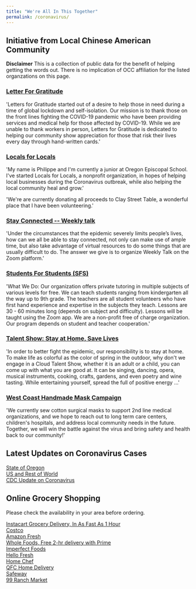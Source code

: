 ```yaml
---
title: "We're All In This Together"
permalink: /coronavirus/
---
```


## Initiative from Local Chinese American Community

**Disclaimer** This is a collection of public data for the benefit of helping getting the words out. There is no implication of OCC affiliation for the listed organzations on this page.


### [Letter For Gratitude](https://www.lettersforgratitude.org/)

'Letters for Gratitude started out of a desire to help those in need during a time of global lockdown and self-isolation. Our mission is to thank those on the front lines fighting the COVID-19 pandemic who have been providing services and medical help for those affected by COVID-19. While we are unable to thank workers in person, Letters for Gratitude is dedicated to helping our community show appreciation for those that risk their lives every day through hand-written cards.'

### [Locals for Locals](https://www.locals-for-locals.com/)

'My name is Philippe and I'm currently a junior at Oregon Episcopal School. I've started Locals for Locals, a nonprofit organization, in hopes of helping local businesses during the Coronavirus outbreak, while also helping the local community heal and grow.'

'We're are currently donating all proceeds to Clay Street Table, a wonderful place that I have been volunteering.'

### [Stay Connected -- Weekly talk](http://pdxchinese.org/weeklytalk/)

'Under the circumstances that the epidemic severely limits people’s lives, how can we all be able to stay connected, not only can make use of ample time, but also take advantage of virtual resources to do some things that are usually difficult to do. The answer we give is to organize Weekly Talk on the Zoom platform.'

### [Students For Students (SFS)](https://docs.google.com/document/d/1UK9PQ9GppxpDA3UL1IS9W69ZgjCjs7Ap0G1jQVoWBQ8/edit?usp=sharing)

'What We Do: Our organization offers private tutoring in multiple subjects of various levels for free. We can teach students ranging from kindergarten all the way up to 9th grade. The teachers are all student volunteers who have first hand experience and expertise in the subjects they teach. Lessons are 30 - 60 minutes long (depends on subject and difficulty). Lessons will be taught using the Zoom app. We are a non-profit free of charge organization. Our program depends on student and teacher cooperation.'

### [Talent Show: Stay at Home, Save Lives](http://pdxchinese.org/stay_at_home_save_lives/)

'In order to better fight the epidemic, our responsibility is to stay at home. To make life as colorful as the color of spring in the outdoor, why don't we engage in a Cloud Talent Show, whether it is an adult or a child, you can come up with what you are good at. It can be singing, dancing, opera, musical instruments, cooking, crafts, gardens, and even poetry and wine tasting. While entertaining yourself, spread the full of positive energy ...'

### [West Coast Handmade Mask Campaign](https://www.gofundme.com/f/west-coast-handmade-mask-campaign)

'We currently sew cotton surgical masks to support 2nd line medical organizations, and we hope to reach out to long term care centers, children's hospitals, and address local community needs in the future. Together, we will win the battle against the virus and bring safety and health back to our community!'

## Latest Updates on Coronavirus Cases

[State of Oregon](https://www.oregon.gov/oha/PH/DISEASESCONDITIONS/DISEASESAZ/Pages/emerging-respiratory-infections.aspx)  
[US and Rest of World](https://coronavirus.1point3acres.com/)  
[CDC Update on Coronavirus](https://www.cdc.gov/coronavirus/2019-ncov/index.html)  

## Online Grocery Shopping

Please check the availability in your area before ordering.

[Instacart Grocery Delivery, In As Fast As 1 Hour](https://www.instacart.com/store/qfc/storefront)  
[Costco](https://www.costco.com/grocery-household.html)  
[Amazon Fresh](https://www.amazon.com/alm/storefront?almBrandId=QW1hem9uIEZyZXNo&ref=uf_dsk_sn_lnk_1_Lo)  
[Whole Foods, Free 2-hr delivery with Prime‎](https://www.amazon.com/fmc/learn-more?tag=googhydr-20&hvadid=393036419508&hvpos=&hvexid=&hvnetw=g&hvrand=8912707584283355947&hvpone=&hvptwo=&hvqmt=b&hvdev=c&hvdvcmdl=&hvlocint=&hvlocphy=9061078&hvtargid=aud-646675774026:kwd-297107986473&ref=pd_sl_8bies8siiy_b)  
[Imperfect Foods](https://www.imperfectfoods.com)  
[Hello Fresh](https://www.hellofresh.com/pages/affiliate-general-90off?c=CP90FS&cjevent=59732a3c5b8111ea831403310a240612&utm_campaign=Compado+-+90Off%2C+Including+Free+Shipping%21&utm_id=cj~13964783&utm_medium=cpa&utm_source=Compado+GmbH~cj)  
[Home Chef](https://www.homechef.com/)  
[QFC Home Delivery](https://www.qfc.com/i/ways-to-shop/delivery)  
[Safeway](https://www.safeway.com/?cmpid=ps_swy_spi_ecom_goo&s_kwcid=AL!10316!3!343532355727!e!!g!!safeway%20grocery%20delivery&ds_rl=1274059&gclid=Cj0KCQiAtOjyBRC0ARIsAIpJyGNZNXjtJGitSvPYhRnVRX1mG1qOzPLNOYHYzh3HB379ALiUYpdctRUaAj8gEALw_wcB&gclsrc=aw.ds)  
[99 Ranch Market](https://www.99ranch.com/same-day-delivery)  
